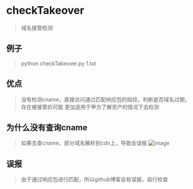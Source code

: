# checkTakeover

> 域名接管检测
> 
## 例子
> python checkTakeover.py 1.txt 


## 优点
>没有检测cname，直接访问通过匹配响应包的指纹，判断是否域名过期，存在被接管的可能
>更加适用于甲方了解资产的情况下去检测

## 为什么没有查询cname
> 如果去查cname，部分域名解析到cdn上，导致会误报
![image](https://user-images.githubusercontent.com/50605146/112817568-2ccc5100-90b5-11eb-977c-bdd060fffcb1.png)

## 误报
> 由于通过响应包进行匹配，所以github博客会有误报，自行检查

